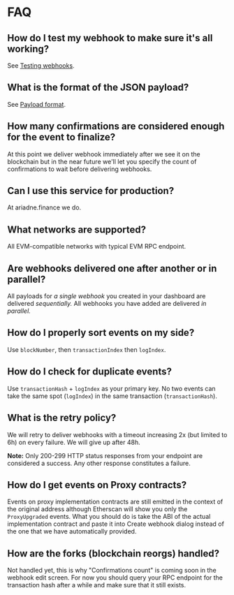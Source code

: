 # FAQ

## How do I test my webhook to make sure it's all working?

See [Testing webhooks](/docs/TestingWebhooks.md).

## What is the format of the JSON payload?

See [Payload format](/docs/PayloadFormat.md).

## How many confirmations are considered enough for the event to finalize?

At this point we deliver webhook immediately after we see it on the blockchain but in the near future we'll let you specify the count of confirmations to wait before delivering webhooks.

## Can I use this service for production?

At ariadne.finance we do.

## What networks are supported?

All EVM-compatible networks with typical EVM RPC endpoint.

## Are webhooks delivered one after another or in parallel?

All payloads for *a single webhook* you created in your dashboard are delivered *sequentially.* All webhooks you have added are delivered *in parallel.*

## How do I properly sort events on my side?

Use `blockNumber`, then `transactionIndex` then `logIndex`.

## How do I check for duplicate events?

Use `transactionHash` + `logIndex` as your primary key. No two events can take the same spot (`logIndex`) in the same transaction (`transactionHash`).

## What is the retry policy?

We will retry to deliver webhooks with a timeout increasing 2x (but limited to 6h) on every failure. We will give up after 48h.

**Note:** Only 200-299 HTTP status responses from your endpoint are considered a success. Any other response constitutes a failure.

## How do I get events on Proxy contracts?

Events on proxy implementation contracts are still emitted in the context of the original address although Etherscan will show you only the `ProxyUpgraded` events. What you should do is take the ABI of the actual implementation contract and paste it into Create webhook dialog instead of the one that we have automatically provided.

## How are the forks (blockchain reorgs) handled?

Not handled yet, this is why "Confirmations count" is coming soon in the webhook edit screen. For now you should query your RPC endpoint for the transaction hash after a while and make sure that it still exists.

